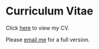 # Curriculum Vitae
Click [here](https://github.com/tomogwen/cv/blob/master/CV.pdf) to view my CV. 

Please [email me](mailto:t.o.m.davies@soton.ac.uk) for a full version.
